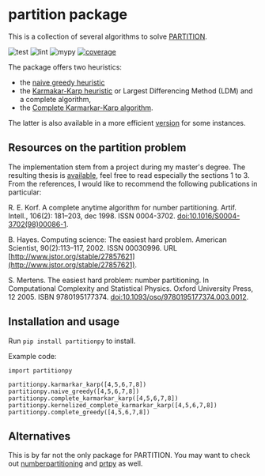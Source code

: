# partition package

This is a collection of several algorithms to solve [PARTITION](https://en.wikipedia.org/wiki/Partition_problem).

![test](https://github.com/llueder/partitionpy/actions/workflows/python-app.yml/badge.svg) ![lint](https://github.com/llueder/partitionpy/actions/workflows/pylint.yml/badge.svg) ![mypy](https://github.com/llueder/partitionpy/actions/workflows/mypy.yml/badge.svg) [![coverage](https://llueder.github.io/partitionpy/badges/coverage.svg)](https://github.com/llueder/partitionpy/actions)

The package offers two heuristics:
* the [naive greedy heuristic](https://github.com/llueder/partitionpy/tree/main/src/partitionpy/naive_greedy.py)
* the [Karmakar-Karp heuristic](https://github.com/llueder/partitionpy/tree/main/src/partitionpy/kk.py) or Largest Differencing Method (LDM)
and a complete algorithm,
* the [Complete Karmarkar-Karp algorithm](https://github.com/llueder/partitionpy/tree/main/src/partitionpy/ckk.py).

The latter is also available in a more efficient [version](https://github.com/llueder/partitionpy/tree/main/src/partitionpy/kckk.py) for some instances.

## Resources on the partition problem

The implementation stem from a project during my master's degree.
The resulting thesis is [available](https://github.com/llueder/partitionpy/tree/main/doc/partition_llueder.pdf), feel free to read especially the sections 1 to 3.
From the references, I would like to recommend the following publications in particular:

R. E. Korf. A complete anytime algorithm for number partitioning. Artif. Intell., 106(2):
181–203, dec 1998. ISSN 0004-3702. [doi:10.1016/S0004-3702(98)00086-1](https://doi.org/10.1016/S0004-3702(98)00086-1).

B. Hayes. Computing science: The easiest hard problem. American Scientist, 90(2):113–117,
2002. ISSN 00030996. URL [http://www.jstor.org/stable/27857621](http://www.jstor.org/stable/27857621).

S. Mertens. The easiest hard problem: number partitioning. In Computational
Complexity and Statistical Physics. Oxford University Press, 12 2005. ISBN 9780195177374.
[doi:10.1093/oso/9780195177374.003.0012](https://doi.org/10.1093/oso/9780195177374.003.0012).

## Installation and usage

Run `pip install partitionpy` to install.

Example code:
```
import partitionpy

partitionpy.karmarkar_karp([4,5,6,7,8])
partitionpy.naive_greedy([4,5,6,7,8])
partitionpy.complete_karmarkar_karp([4,5,6,7,8])
partitionpy.kernelized_complete_karmarkar_karp([4,5,6,7,8])
partitionpy.complete_greedy([4,5,6,7,8])
```

## Alternatives

This is by far not the only package for PARTITION. You may want to check out [numberpartitioning](https://pypi.org/project/numberpartitioning/) and [prtpy](https://pypi.org/project/prtpy/) as well.
